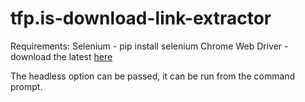 # tfp.is-download-link-extractor
Requirements:
Selenium - pip install selenium
Chrome Web Driver - download the latest <a href="https://chromedriver.chromium.org/downloads">here</a>

The headless option can be passed, it can be run from the command prompt.  

